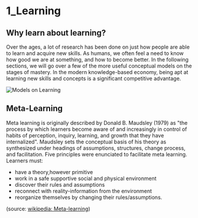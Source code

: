 # 1_Learning

## Why learn about learning?

Over the ages, a lot of research has been done on just how people are able to learn and acquire new skills. As humans, we often feel a need to know how good we are at something, and how to become better. In the following sections, we will go over a few of the more useful conceptual models on the stages of mastery.
In the modern knowledge-based economy, being apt at learning new skills and concepts is a significant competitive advantage.

![Models on Learning](./learning_models.jpg)

## Meta-Learning

Meta learning is originally described by Donald B. Maudsley (1979) as "the process by which learners become aware of and increasingly in control of habits of perception, inquiry, learning, and growth that they have internalized". Maudsley sets the conceptual basis of his theory as synthesized under headings of assumptions, structures, change process, and facilitation. Five principles were enunciated to facilitate meta learning. Learners must:

- have a theory,however primitive
- work in a safe supportive social and physical environment
- discover their rules and assumptions
- reconnect with reality-information from the environment
- reorganize themselves by changing their rules/assumptions.

(source: [wikipedia: Meta-learning](https://en.wikipedia.org/wiki/Meta_learning))
